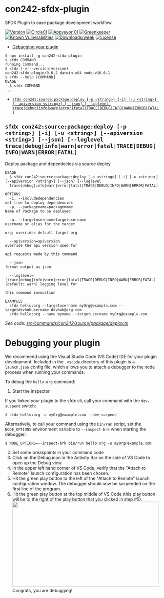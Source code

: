 con242-sfdx-plugin
==================

SFDX Plugin to ease package development workflow

[![Version](https://img.shields.io/npm/v/con242-sfdx-plugin.svg)](https://npmjs.org/package/con242-sfdx-plugin)
[![CircleCI](https://circleci.com/gh/con242/con242-sfdx-plugin/tree/master.svg?style=shield)](https://circleci.com/gh/con242/con242-sfdx-plugin/tree/master)
[![Appveyor CI](https://ci.appveyor.com/api/projects/status/github/con242/con242-sfdx-plugin?branch=master&svg=true)](https://ci.appveyor.com/project/heroku/con242-sfdx-plugin/branch/master)
[![Greenkeeper](https://badges.greenkeeper.io/con242/con242-sfdx-plugin.svg)](https://greenkeeper.io/)
[![Known Vulnerabilities](https://snyk.io/test/github/con242/con242-sfdx-plugin/badge.svg)](https://snyk.io/test/github/con242/con242-sfdx-plugin)
[![Downloads/week](https://img.shields.io/npm/dw/con242-sfdx-plugin.svg)](https://npmjs.org/package/con242-sfdx-plugin)
[![License](https://img.shields.io/npm/l/con242-sfdx-plugin.svg)](https://github.com/con242/con242-sfdx-plugin/blob/master/package.json)

<!-- toc -->
* [Debugging your plugin](#debugging-your-plugin)
<!-- tocstop -->
<!-- install -->
<!-- usage -->
```sh-session
$ npm install -g con242-sfdx-plugin
$ sfdx COMMAND
running command...
$ sfdx (-v|--version|version)
con242-sfdx-plugin/0.0.2 darwin-x64 node-v16.6.1
$ sfdx --help [COMMAND]
USAGE
  $ sfdx COMMAND
...
```
<!-- usagestop -->
<!-- commands -->
* [`sfdx con242:source:package:deploy [-p <string>] [-i] [-u <string>] [--apiversion <string>] [--json] [--loglevel trace|debug|info|warn|error|fatal|TRACE|DEBUG|INFO|WARN|ERROR|FATAL]`](#sfdx-con242sourcepackagedeploy--p-string--i--u-string---apiversion-string---json---loglevel-tracedebuginfowarnerrorfataltracedebuginfowarnerrorfatal)

## `sfdx con242:source:package:deploy [-p <string>] [-i] [-u <string>] [--apiversion <string>] [--json] [--loglevel trace|debug|info|warn|error|fatal|TRACE|DEBUG|INFO|WARN|ERROR|FATAL]`

Deploy package and dependecies via source deploy

```
USAGE
  $ sfdx con242:source:package:deploy [-p <string>] [-i] [-u <string>] [--apiversion <string>] [--json] [--loglevel 
  trace|debug|info|warn|error|fatal|TRACE|DEBUG|INFO|WARN|ERROR|FATAL]

OPTIONS
  -i, --includedependencies                                                         set true to deploy dependencies
  -p, --packagename=packagename                                                     Name of Package to be deployed

  -u, --targetusername=targetusername                                               username or alias for the target
                                                                                    org; overrides default target org

  --apiversion=apiversion                                                           override the api version used for
                                                                                    api requests made by this command

  --json                                                                            format output as json

  --loglevel=(trace|debug|info|warn|error|fatal|TRACE|DEBUG|INFO|WARN|ERROR|FATAL)  [default: warn] logging level for
                                                                                    this command invocation

EXAMPLES
  sfdx hello:org --targetusername myOrg@example.com --targetdevhubusername devhub@org.com
  sfdx hello:org --name myname --targetusername myOrg@example.com
```

_See code: [src/commands/con242/source/package/deploy.ts](https://github.com/con242/con242-sfdx-plugin/blob/v0.0.2/src/commands/con242/source/package/deploy.ts)_
<!-- commandsstop -->
<!-- debugging-your-plugin -->
# Debugging your plugin
We recommend using the Visual Studio Code (VS Code) IDE for your plugin development. Included in the `.vscode` directory of this plugin is a `launch.json` config file, which allows you to attach a debugger to the node process when running your commands.

To debug the `hello:org` command: 
1. Start the inspector
  
If you linked your plugin to the sfdx cli, call your command with the `dev-suspend` switch: 
```sh-session
$ sfdx hello:org -u myOrg@example.com --dev-suspend
```
  
Alternatively, to call your command using the `bin/run` script, set the `NODE_OPTIONS` environment variable to `--inspect-brk` when starting the debugger:
```sh-session
$ NODE_OPTIONS=--inspect-brk bin/run hello:org -u myOrg@example.com
```

2. Set some breakpoints in your command code
3. Click on the Debug icon in the Activity Bar on the side of VS Code to open up the Debug view.
4. In the upper left hand corner of VS Code, verify that the "Attach to Remote" launch configuration has been chosen.
5. Hit the green play button to the left of the "Attach to Remote" launch configuration window. The debugger should now be suspended on the first line of the program. 
6. Hit the green play button at the top middle of VS Code (this play button will be to the right of the play button that you clicked in step #5).
<br><img src=".images/vscodeScreenshot.png" width="480" height="278"><br>
Congrats, you are debugging!
